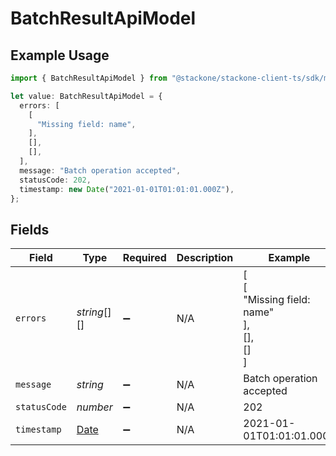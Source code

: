 # BatchResultApiModel

## Example Usage

```typescript
import { BatchResultApiModel } from "@stackone/stackone-client-ts/sdk/models/shared";

let value: BatchResultApiModel = {
  errors: [
    [
      "Missing field: name",
    ],
    [],
    [],
  ],
  message: "Batch operation accepted",
  statusCode: 202,
  timestamp: new Date("2021-01-01T01:01:01.000Z"),
};
```

## Fields

| Field                                                                                         | Type                                                                                          | Required                                                                                      | Description                                                                                   | Example                                                                                       |
| --------------------------------------------------------------------------------------------- | --------------------------------------------------------------------------------------------- | --------------------------------------------------------------------------------------------- | --------------------------------------------------------------------------------------------- | --------------------------------------------------------------------------------------------- |
| `errors`                                                                                      | *string*[][]                                                                                  | :heavy_minus_sign:                                                                            | N/A                                                                                           | [<br/>[<br/>"Missing field: name"<br/>],<br/>[],<br/>[]<br/>]                                 |
| `message`                                                                                     | *string*                                                                                      | :heavy_minus_sign:                                                                            | N/A                                                                                           | Batch operation accepted                                                                      |
| `statusCode`                                                                                  | *number*                                                                                      | :heavy_minus_sign:                                                                            | N/A                                                                                           | 202                                                                                           |
| `timestamp`                                                                                   | [Date](https://developer.mozilla.org/en-US/docs/Web/JavaScript/Reference/Global_Objects/Date) | :heavy_minus_sign:                                                                            | N/A                                                                                           | 2021-01-01T01:01:01.000Z                                                                      |